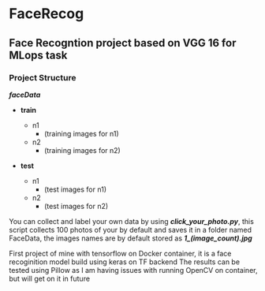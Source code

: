 # FaceRecog
## Face Recogntion project based on VGG 16 for MLops task

### Project Structure 

***faceData***

 - **train**
   - n1
     - (training images for n1)
   - n2
     - (training images for n2)
     
 - **test**
   - n1
     - (test images for n1)
   - n2
     - (test images for n2)
   
 
You can collect and label your own data by using ***click_your_photo.py***, this script collects 100 photos of your by default and saves it in a folder named FaceData, the images names are by default stored as ***1_(image_count).jpg***
 
First project of mine with tensorflow on Docker container, it is a face recoginition model build using keras on TF backend
The results can be tested using Pillow as I am having issues with running OpenCV on container, but will get on it in future 
